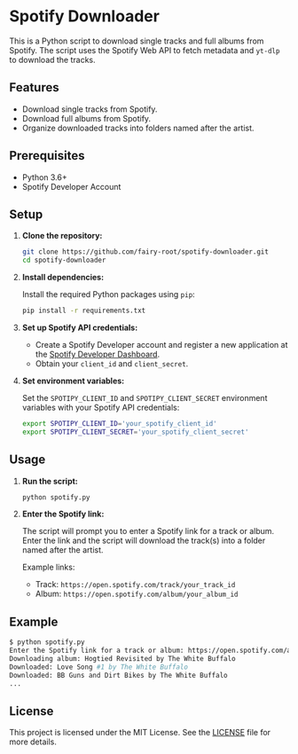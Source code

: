 # Spotify Downloader

This is a Python script to download single tracks and full albums from Spotify. The script uses the Spotify Web API to fetch metadata and `yt-dlp` to download the tracks.

## Features

- Download single tracks from Spotify.
- Download full albums from Spotify.
- Organize downloaded tracks into folders named after the artist.

## Prerequisites

- Python 3.6+
- Spotify Developer Account

## Setup

1. **Clone the repository:**

   ```sh
   git clone https://github.com/fairy-root/spotify-downloader.git
   cd spotify-downloader
   ```

2. **Install dependencies:**

   Install the required Python packages using `pip`:

   ```sh
   pip install -r requirements.txt
   ```

3. **Set up Spotify API credentials:**

   - Create a Spotify Developer account and register a new application at the [Spotify Developer Dashboard](https://developer.spotify.com/dashboard/applications).
   - Obtain your `client_id` and `client_secret`.

4. **Set environment variables:**

   Set the `SPOTIPY_CLIENT_ID` and `SPOTIPY_CLIENT_SECRET` environment variables with your Spotify API credentials:

   ```sh
   export SPOTIPY_CLIENT_ID='your_spotify_client_id'
   export SPOTIPY_CLIENT_SECRET='your_spotify_client_secret'
   ```

## Usage

1. **Run the script:**

   ```sh
   python spotify.py
   ```

2. **Enter the Spotify link:**

   The script will prompt you to enter a Spotify link for a track or album. Enter the link and the script will download the track(s) into a folder named after the artist.

   Example links:
   - Track: `https://open.spotify.com/track/your_track_id`
   - Album: `https://open.spotify.com/album/your_album_id`

## Example

```sh
$ python spotify.py
Enter the Spotify link for a track or album: https://open.spotify.com/album/6QupeOoSn316Iwv9D3tJz7?si=IpEwJ0XGRuelCjfAl1qKew
Downloading album: Hogtied Revisited by The White Buffalo
Downloaded: Love Song #1 by The White Buffalo
Downloaded: BB Guns and Dirt Bikes by The White Buffalo
...
```

## License

This project is licensed under the MIT License. See the [LICENSE](LICENSE) file for more details.
```